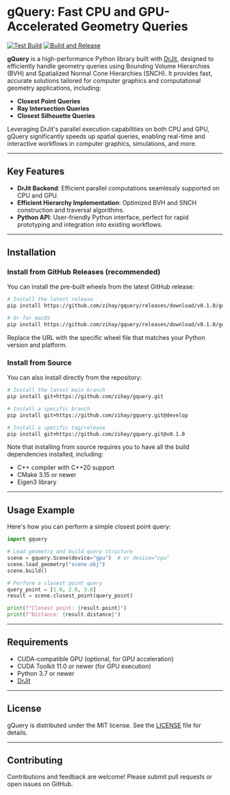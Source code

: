 # gQuery: Fast CPU and GPU-Accelerated Geometry Queries

[![Test Build](https://github.com/zihay/gquery/actions/workflows/test_build.yml/badge.svg)](https://github.com/zihay/gquery/actions/workflows/test_build.yml)
[![Build and Release](https://github.com/zihay/gquery/actions/workflows/build_wheels.yml/badge.svg)](https://github.com/zihay/gquery/actions/workflows/build_wheels.yml)

**gQuery** is a high-performance Python library built with [DrJit](https://github.com/mitsuba-renderer/drjit), designed to efficiently handle geometry queries using Bounding Volume Hierarchies (BVH) and Spatialized Normal Cone Hierarchies (SNCH). It provides fast, accurate solutions tailored for computer graphics and computational geometry applications, including:

- **Closest Point Queries**
- **Ray Intersection Queries**
- **Closest Silhouette Queries**

Leveraging DrJit's parallel execution capabilities on both CPU and GPU, gQuery significantly speeds up spatial queries, enabling real-time and interactive workflows in computer graphics, simulations, and more.

---

## Key Features

- **DrJit Backend**: Efficient parallel computations seamlessly supported on CPU and GPU.
- **Efficient Hierarchy Implementation**: Optimized BVH and SNCH construction and traversal algorithms.
- **Python API**: User-friendly Python interface, perfect for rapid prototyping and integration into existing workflows.

---

## Installation

### Install from GitHub Releases (recommended)

You can install the pre-built wheels from the latest GitHub release:

```bash
# Install the latest release
pip install https://github.com/zihay/gquery/releases/download/v0.1.0/gquery-0.1.0-cp310-cp310-manylinux_2_17_x86_64.manylinux2014_x86_64.whl

# Or for macOS
pip install https://github.com/zihay/gquery/releases/download/v0.1.0/gquery-0.1.0-cp310-cp310-macosx_10_14_x86_64.whl
```

Replace the URL with the specific wheel file that matches your Python version and platform.

### Install from Source

You can also install directly from the repository:

```bash
# Install the latest main branch
pip install git+https://github.com/zihay/gquery.git

# Install a specific branch
pip install git+https://github.com/zihay/gquery.git@develop

# Install a specific tag/release
pip install git+https://github.com/zihay/gquery.git@v0.1.0
```

Note that installing from source requires you to have all the build dependencies installed, including:
- C++ compiler with C++20 support
- CMake 3.15 or newer
- Eigen3 library

---

## Usage Example

Here's how you can perform a simple closest point query:

```python
import gquery

# Load geometry and build query structure
scene = gquery.Scene(device="gpu")  # or device="cpu"
scene.load_geometry("scene.obj")
scene.build()

# Perform a closest point query
query_point = [1.0, 2.0, 3.0]
result = scene.closest_point(query_point)

print(f"Closest point: {result.point}")
print(f"Distance: {result.distance}")
```

---

## Requirements

- CUDA-compatible GPU (optional, for GPU acceleration)
- CUDA Toolkit 11.0 or newer (for GPU execution)
- Python 3.7 or newer
- [DrJit](https://github.com/mitsuba-renderer/drjit)

---

## License

gQuery is distributed under the MIT license. See the [LICENSE](LICENSE) file for details.

---

## Contributing

Contributions and feedback are welcome! Please submit pull requests or open issues on GitHub.
